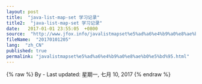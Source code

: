 ```yaml
---
layout: post
title:  "java-list-map-set 学习记录"
title2:  "java-list-map-set 学习记录"
date:   2017-01-01 23:55:05  +0800
source:  "http://www.jfox.info/javalistmapset%e5%ad%a6%e4%b9%a0%e8%ae%b0%e5%bd%95.html"
fileName:  "20170101205"
lang:  "zh_CN"
published: true
permalink: "javalistmapset%e5%ad%a6%e4%b9%a0%e8%ae%b0%e5%bd%95.html"
---
```

{% raw %}
By  - Last updated: 星期一, 七月 10, 2017
{% endraw %}
